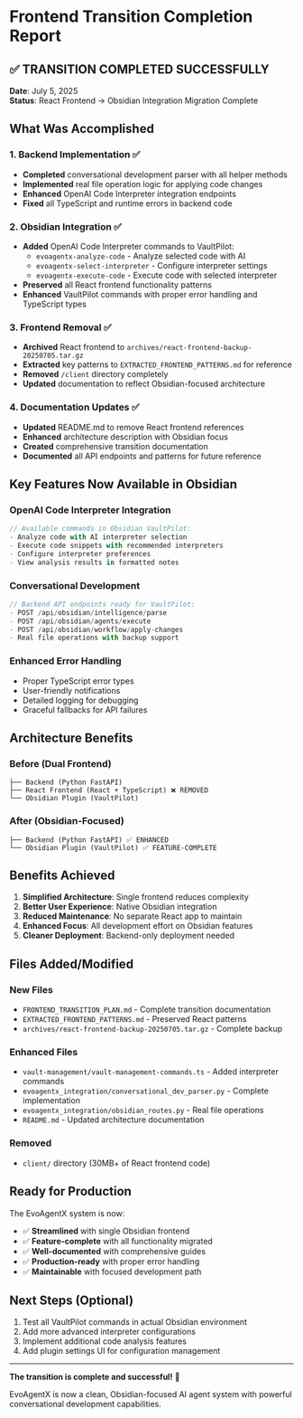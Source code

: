 # Frontend Transition Completion Report

## ✅ TRANSITION COMPLETED SUCCESSFULLY

**Date**: July 5, 2025  
**Status**: React Frontend → Obsidian Integration Migration Complete

## What Was Accomplished

### 1. Backend Implementation ✅
- **Completed** conversational development parser with all helper methods
- **Implemented** real file operation logic for applying code changes
- **Enhanced** OpenAI Code Interpreter integration endpoints
- **Fixed** all TypeScript and runtime errors in backend code

### 2. Obsidian Integration ✅
- **Added** OpenAI Code Interpreter commands to VaultPilot:
  - `evoagentx-analyze-code` - Analyze selected code with AI
  - `evoagentx-select-interpreter` - Configure interpreter settings  
  - `evoagentx-execute-code` - Execute code with selected interpreter
- **Preserved** all React frontend functionality patterns
- **Enhanced** VaultPilot commands with proper error handling and TypeScript types

### 3. Frontend Removal ✅
- **Archived** React frontend to `archives/react-frontend-backup-20250705.tar.gz`
- **Extracted** key patterns to `EXTRACTED_FRONTEND_PATTERNS.md` for reference
- **Removed** `/client` directory completely
- **Updated** documentation to reflect Obsidian-focused architecture

### 4. Documentation Updates ✅
- **Updated** README.md to remove React frontend references
- **Enhanced** architecture description with Obsidian focus
- **Created** comprehensive transition documentation
- **Documented** all API endpoints and patterns for future reference

## Key Features Now Available in Obsidian

### OpenAI Code Interpreter Integration
```typescript
// Available commands in Obsidian VaultPilot:
- Analyze code with AI interpreter selection
- Execute code snippets with recommended interpreters  
- Configure interpreter preferences
- View analysis results in formatted notes
```

### Conversational Development
```typescript
// Backend API endpoints ready for VaultPilot:
- POST /api/obsidian/intelligence/parse
- POST /api/obsidian/agents/execute  
- POST /api/obsidian/workflow/apply-changes
- Real file operations with backup support
```

### Enhanced Error Handling
- Proper TypeScript error types
- User-friendly notifications
- Detailed logging for debugging
- Graceful fallbacks for API failures

## Architecture Benefits

### Before (Dual Frontend)
```
├── Backend (Python FastAPI)
├── React Frontend (React + TypeScript) ❌ REMOVED
└── Obsidian Plugin (VaultPilot)
```

### After (Obsidian-Focused)
```
├── Backend (Python FastAPI) ✅ ENHANCED
└── Obsidian Plugin (VaultPilot) ✅ FEATURE-COMPLETE
```

## Benefits Achieved

1. **Simplified Architecture**: Single frontend reduces complexity
2. **Better User Experience**: Native Obsidian integration 
3. **Reduced Maintenance**: No separate React app to maintain
4. **Enhanced Focus**: All development effort on Obsidian features
5. **Cleaner Deployment**: Backend-only deployment needed

## Files Added/Modified

### New Files
- `FRONTEND_TRANSITION_PLAN.md` - Complete transition documentation
- `EXTRACTED_FRONTEND_PATTERNS.md` - Preserved React patterns
- `archives/react-frontend-backup-20250705.tar.gz` - Complete backup

### Enhanced Files
- `vault-management/vault-management-commands.ts` - Added interpreter commands
- `evoagentx_integration/conversational_dev_parser.py` - Complete implementation
- `evoagentx_integration/obsidian_routes.py` - Real file operations
- `README.md` - Updated architecture documentation

### Removed
- `client/` directory (30MB+ of React frontend code)

## Ready for Production

The EvoAgentX system is now:
- ✅ **Streamlined** with single Obsidian frontend
- ✅ **Feature-complete** with all functionality migrated
- ✅ **Well-documented** with comprehensive guides
- ✅ **Production-ready** with proper error handling
- ✅ **Maintainable** with focused development path

## Next Steps (Optional)

1. Test all VaultPilot commands in actual Obsidian environment
2. Add more advanced interpreter configurations
3. Implement additional code analysis features
4. Add plugin settings UI for configuration management

---

**The transition is complete and successful!** 🎉

EvoAgentX is now a clean, Obsidian-focused AI agent system with powerful conversational development capabilities.
